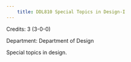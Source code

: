 ```yaml
---
    title: DDL810 Special Topics in Design-I
---
```

Credits: 3 (3-0-0)

Department: Department of Design

Special topics in design.